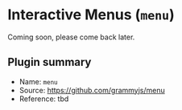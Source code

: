 # Interactive Menus (`menu`)

Coming soon, please come back later.

## Plugin summary

- Name: `menu`
- Source: <https://github.com/grammyjs/menu>
- Reference: tbd
